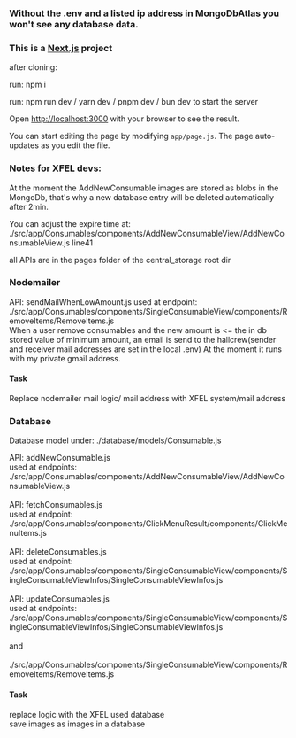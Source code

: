 ### Without the .env and a listed ip address in MongoDbAtlas you won't see any database data.

### This is a [Next.js](https://nextjs.org/) project 

after cloning:

run: npm i 

run: npm run dev / yarn dev / pnpm dev / bun dev to start the server

Open [http://localhost:3000](http://localhost:3000) with your browser to see the result.

You can start editing the page by modifying `app/page.js`. The page auto-updates as you edit the file.



### Notes for XFEL devs:

At the moment the AddNewConsumable images are stored as blobs in the MongoDb, that's why a new database entry will be deleted automatically after 2min.

You can adjust the expire time at: ./src/app/Consumables/components/AddNewConsumableView/AddNewConsumableView.js  line41

all APIs are in the pages folder of the central_storage root dir

### Nodemailer

API: sendMailWhenLowAmount.js
used at endpoint: ./src/app/Consumables/components/SingleConsumableView/components/RemoveItems/RemoveItems.js
<br>
When a user remove consumables and the new amount is <= the in db stored value of minimum amount, an email is send to the hallcrew(sender and receiver mail addresses are set in the local .env) 
At the moment it runs with my private gmail address.

#### Task
Replace nodemailer mail logic/ mail address with XFEL system/mail address

### Database

Database model under: ./database/models/Consumable.js

API: addNewConsumable.js
<br>
used at endpoints: ./src/app/Consumables/components/AddNewConsumableView/AddNewConsumableView.js
<br>
<br>
API: fetchConsumables.js
<br>
used at endpoint: ./src/app/Consumables/components/ClickMenuResult/components/ClickMenuItems.js
<br>
<br>
API: deleteConsumables.js
<br>
used at endpoint: ./src/app/Consumables/components/SingleConsumableView/components/SingleConsumableViewInfos/SingleConsumableViewInfos.js
<br>
<br>
API: updateConsumables.js
<br>
used at endpoints: 
./src/app/Consumables/components/SingleConsumableView/components/SingleConsumableViewInfos/SingleConsumableViewInfos.js
<br>
<br>
and
<br>
<br>
./src/app/Consumables/components/SingleConsumableView/components/RemoveItems/RemoveItems.js

#### Task
replace logic with the XFEL used database
<br>
save images as images in a database